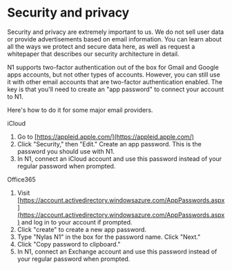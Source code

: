 # Security and privacy

Security and privacy are extremely important to us. We do not sell user data or provide advertisements based on email information. You can learn about all the ways we protect and secure data here, as well as request a whitepaper that describes our security architecture in detail.

N1 supports two-factor authentication out of the box for Gmail and Google apps accounts, but not other types of accounts. However, you can still use it with other email accounts that are two-factor authentication enabled. The key is that you'll need to create an "app password" to connect your account to N1.

Here's how to do it for some major email providers.

iCloud

1.  Go to [https://appleid.apple.com/](https://appleid.apple.com/)
2.  Click "Security," then "Edit." Create an app password. This is the password you should use with N1.
3.  In N1, connect an iCloud account and use this password instead of your regular password when prompted.

Office365

1.  Visit [https://account.activedirectory.windowsazure.com/AppPasswords.aspx](https://account.activedirectory.windowsazure.com/AppPasswords.aspx) and log in to your account if prompted.
2.  Click "create" to create a new app password.
3.  Type "Nylas N1" in the box for the password name. Click "Next."
4.  Click "Copy password to clipboard."
5.  In N1, connect an Exchange account and use this password instead of your regular password when prompted.



